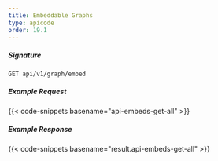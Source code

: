 ```yaml
---
title: Embeddable Graphs
type: apicode
order: 19.1
---
```


##### Signature
`GET api/v1/graph/embed`
##### Example Request
{{< code-snippets basename="api-embeds-get-all" >}}
##### Example Response
{{< code-snippets basename="result.api-embeds-get-all" >}}
